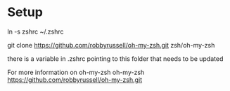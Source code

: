 # Setup

ln -s zshrc ~/.zshrc

git clone https://github.com/robbyrussell/oh-my-zsh.git zsh/oh-my-zsh

there is a variable in .zshrc pointing to this folder that needs to be updated

For more information on oh-my-zsh
oh-my-zsh
https://github.com/robbyrussell/oh-my-zsh.git
